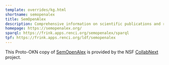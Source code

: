```yaml
---
template: overrides/kg.html
shortname: semopenalex
title: SemOpenAlex
description: Comprehensive information on scientific publications and related entities.
homepage: https://semopenalex.org/
sparql: https://frink.apps.renci.org/semopenalex/sparql
tpf: https://frink.apps.renci.org/ldf/semopenalex
---
```


This Proto-OKN copy of [SemOpenAlex](https://semopenalex.org/) is provided by the NSF [CollabNext](https://collabnext.io) project.
